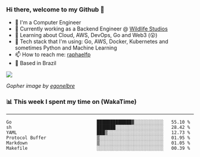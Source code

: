 ### Hi there, welcome to my Github 👋

- 📖 I'm a Computer Engineer
- 🔭 Currently working as a Backend Engineer @ [Wildlife Studios](https://wildlifestudios.com/)
- 🌱 Learning about Cloud, AWS, DevOps, Go and Web3 (😲)
- 🚀 Tech stack that I'm using: Go, AWS, Docker, Kubernetes and sometimes Python and Machine Learning
- 📫 How to reach me: [raphaelfp](https://linkedin.com/in/raphaelfp)
- 🏡 Based in Brazil

![](https://github.com/raphaelfp/gophers/blob/master/.thumb/animation/morning-coffee-3x.gif)

*Gopher image by [egonelbre](https://github.com/egonelbre/)*

### 📊 This week I spent my time on (WakaTime)

---

<!--START_SECTION:waka-->

```text
Go                                █████████████▓░░░░░░░░░░░   55.10 %
sh                                ███████░░░░░░░░░░░░░░░░░░   28.42 %
YAML                              ███▒░░░░░░░░░░░░░░░░░░░░░   12.73 %
Protocol Buffer                   ▒░░░░░░░░░░░░░░░░░░░░░░░░   01.95 %
Markdown                          ▒░░░░░░░░░░░░░░░░░░░░░░░░   01.05 %
Makefile                          ░░░░░░░░░░░░░░░░░░░░░░░░░   00.39 %
```

<!--END_SECTION:waka-->
